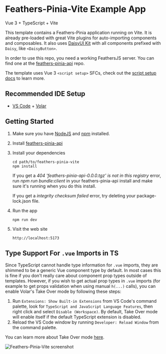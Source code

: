 # Feathers-Pinia-Vite Example App

Vue 3 + TypeScript + Vite

This template contains a Feathers-Pinia application running on Vite. It is already pre-loaded with great Vite plugins for auto-importing components and composables.  It also uses [DaisyUI Kit](https://daisyuikit.com) with all components prefixed with `Daisy`, like `<DaisyButton>`.

In order to use this repo, you need a working FeathersJS server.  You can find one at the [feathers-pinia-api](https://github.com/marshallswain/feathers-pinia-api) repo.

The template uses Vue 3 `<script setup>` SFCs, check out the [script setup docs](https://v3.vuejs.org/api/sfc-script-setup.html#sfc-script-setup) to learn more.

## Recommended IDE Setup

- [VS Code](https://code.visualstudio.com/) + [Volar](https://marketplace.visualstudio.com/items?itemName=Vue.volar)

## Getting Started

1. Make sure you have [NodeJS](https://nodejs.org/) and [npm](https://www.npmjs.com/) installed.
2. Install [feathers-pinia-api](https://github.com/marshallswain/feathers-pinia-api)
3. Install your dependencies

    ```
    cd path/to/feathers-pinia-vite
    npm install
    ```
    
    If you get a <i>404 'feathers-pinia-api-0.0.0.tgz' is not in this registry</i> error, run <i>npm run bundle:client</i> in your feathers-pinia-api install and make sure it's running when you do this install.
    
    If you get a <i>integrity checksum failed</i> error, try deleting your package-lock.json file.
    
4. Run the app

    ```
    npm run dev
    ```
    
5. Visit the web site

    ```
    http://localhost:5173
    ```

## Type Support For `.vue` Imports in TS

Since TypeScript cannot handle type information for `.vue` imports, they are shimmed to be a generic Vue component type by default. In most cases this is fine if you don't really care about component prop types outside of templates. However, if you wish to get actual prop types in `.vue` imports (for example to get props validation when using manual `h(...)` calls), you can enable Volar's Take Over mode by following these steps:

1. Run `Extensions: Show Built-in Extensions` from VS Code's command palette, look for `TypeScript and JavaScript Language Features`, then right click and select `Disable (Workspace)`. By default, Take Over mode will enable itself if the default TypeScript extension is disabled.
2. Reload the VS Code window by running `Developer: Reload Window` from the command palette.

You can learn more about Take Over mode [here](https://github.com/johnsoncodehk/volar/discussions/471).

![Feathers-Pinia-Vite screenshot](https://user-images.githubusercontent.com/128857/202971929-78dd7ca7-111e-409a-8817-c028ebf4d3c5.jpg)
